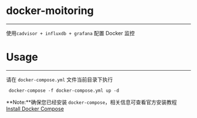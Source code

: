 # docker-moitoring

---

使用`cadvisor + influxdb + grafana` 配置 Docker 监控


# Usage 

---

请在 `docker-compose.yml` 文件当前目录下执行

```
 docker-compose -f docker-compose.yml up -d

```

**Note:**确保您已经安装 `docker-compose`，相关信息可查看官方安装教程 [Install Docker Compose](https://docs.docker.com/compose/install/)
